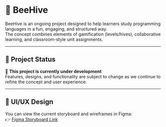 # 🐝 BeeHive

BeeHive is an ongoing project designed to help learners study programming languages in a fun, engaging, and structured way.  
The concept combines elements of gamification (levels/hives), collaborative learning, and classroom-style unit assignments.  

---

## 📌 Project Status
🚧 **This project is currently under development**  
Features, designs, and functionality are subject to change as we continue to refine the concept and user experience.

---

## 🎨 UI/UX Design
You can view the current storyboard and wireframes in Figma:  
👉 [Figma Storyboard Link](https://www.figma.com/design/kasguZzwaljepqll8IpR5C/BeeHive?node-id=0-1&t=KwLddrO2dF7HUpBg-1)
